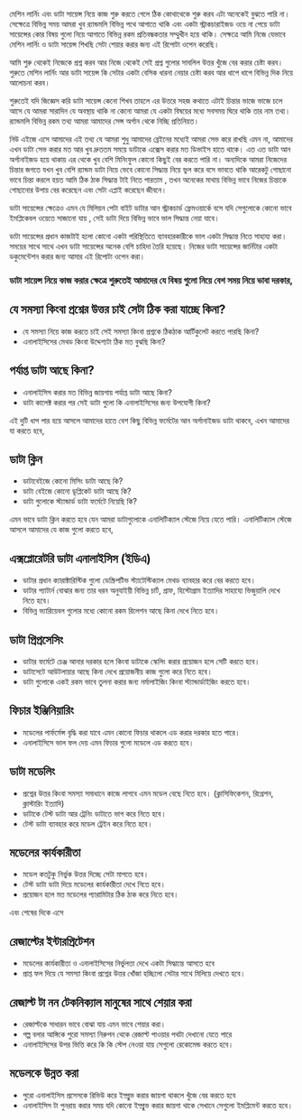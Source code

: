 মেশিন লার্নিং এবং ডাটা সায়েন্স নিয়ে কাজ শুরু করতে গেলে ঠিক কোথাথেকে শুরু করব এটা অনেকেই বুঝতে পারি না। সেক্ষেত্রে বিভিন্ন সময় আমরা খুব র‍্যান্ডমলি বিভিন্ন পথে আগাতে থাকি এবং একটা স্ট্রাকচারাইজড ওয়ে না পেয়ে ডাটা সায়েন্সের কোর বিষয় গুলো নিয়ে আগাতে বিভিন্ন রকম প্রতিবন্ধকতার সম্মুখীন হয়ে থাকি। সেক্ষত্রে আমি 
নিজে যেভাবে মেশিন লার্নিং ও ডাটা সায়েন্স শিখছি সেটা শেয়ার করার জন্য এই রিপোটা ওপেন করেছি। 

আমি শুরু থেকেই নিজেকে প্রশ্ন করব আর নিজে থেকেই সেই প্রশ্ন গুলোর সাবলিল উত্তর খুঁজে বের করার চেষ্টা করব। শুরুতে মেশিন লার্নিং আর ডাটা সায়েন্স কি সেটার একটা বেসিক ধারনা নেয়ার চেষ্টা করব আর ধাপে ধাপে বিভিন্ন দিক নিয়ে আলোচনা করব। 

শুরুতেই যদি জিজ্ঞেস করি ডাটা সায়েন্স কেনো শিখব তাহলে এর উত্তরে সহজ কথাতে এটাই চিন্তার ভাজে ভাজে চলে আসে যে আমরা সারাদিন যে অবস্থায় থাকি না কেনো আমরা যে একটা বিষয়ের মধ্যে সবসময় ঘিরে থাকি তার নাম তথ্য। র‍্যান্ডমলি বিভিন্ন রকম তথ্য আমরা আমাদের সেন্স অর্গান থেকে নিচ্ছি প্রতিনিয়ত। 

নিউ এইজে এসে আমাদের এই তথ্য যে আমরা শুধু আমাদের ব্রেইনের মধ্যেই আমরা সেভ করে রাখছি এমন না, আমাদের এখন ডাটা সেভ করার মত আর খুব দ্রুততম সময়ে ডাটাকে এক্সেস করার মত ডিভাইস হাতে থাকে। এত এত ডাটা আন অর্গানাইজড হয়ে থাকায় এর থেকে খুব বেশি মিনিংফুল কোনো কিছুই বের করতে পারি না। 
অন্যদিকে আমরা নিজেদের চিন্তার জগতে যখন খুব বেশি র‍্যান্ডম ডাটা নিয়ে ভেবে কোনো সিদ্ধান্ত নিয়ে ভুল করে বসে ভাবতে থাকি আরেকটু গোছানো ভাবে চিন্তা করলে হয়ত আমি ঠিক ঠাক সিদ্ধান্ত টাই নিতে পারতাম , তখন অনেকের মাথায় বিভিন্ন ভাবে নিজের চিন্তাকে গোছানোর উপায় বের করেছেন এবং সেটা এপ্লাই করেছেন জীবনে। 

ডাটা সায়েন্সের ক্ষেত্রেও এমন যে মিলিয়ন পেটা বাইট ডাটার আন স্ট্রাকচার্ড ফ্রেমওয়ার্কে বসে যদি সেগুলোকে কোনো ভাবে ইমপ্লিকেবল ওয়েতে সাজানো যায় , সেই ডাটা দিয়ে বিভিন্ন ভাবে ভাল সিদ্ধান্ত নেয়া যাবে। 

ডাটা সায়েন্সের প্রধান কাজটাই হলো কোনো একটা পরিস্থিতিতে ব্যাবহারকারীকে ভাল একটা সিদ্ধান্ত নিতে সাহায্য করা। সময়ের সাথে সাথে এখন ডাটা সায়েন্সের অনেক বেশি চাহিদা তৈরি হয়েছে। নিজের ডাটা সায়েন্সের জার্নিটার একটা ডকুমেন্টেশন করার জন্য আমার এই রিপোটা ওপেন করা। 

### ডাটা সায়েন্স নিয়ে কাজ করার ক্ষেত্রে শুরুতেই আমাদের যে বিষয় গুলো নিয়ে বেশ সময় নিয়ে ভাবা দরকার, 


## যে সমস্যা কিংবা প্রশ্নের উত্তর চাই সেটা ঠিক করা যাচ্ছে কিনা?
   - যে সমস্যা নিয়ে কাজ করতে চাই সেই সমস্যা কিংবা প্রশ্নকে ঠিকঠাক আর্টিকুলেট করতে পারছি কিনা?
   - এনালাইসিসের মেথড কিংবা উদ্দেশ্যটা ঠিক মত বুঝছি কিনা? 


## পর্যাপ্ত ডাটা আছে কিনা?
   - এনালাইসিস করার মত বিভিন্ন জায়গায় পর্যাপ্ত ডাটা আছে কিনা?
   - ডাটা কালেক্ট করার পর সেই ডাটা গুলো কি এনালাইসিসের জন্য উপযোগী কিনা? 


এই দুটি ধাপ পার হয়ে আসলে আমাদের হাতে বেশ কিছু বিভিন্ন ফর্মেটের আন অর্গানাইজড ডাটা থাকবে, এখন আমাদের যা করতে হবে, 

## ডাটা ক্লিন 
   - ডাটাবেইজে কোনো মিসিং ডাটা আছে কি?
   - ডাটা বেইজে কোনো ডূপ্লিকেট ডাটা আছে কি?
   - ডাটা গুলোকে স্ট্যান্ডার্ড ডাটা ফর্মেটে নিয়েছি কি?

এমন ভাবে ডাটা ক্লিন করতে হবে যেন আমরা ডাটাগুলোকে এনালিটিক্যাল স্টেজে নিয়ে যেতে পারি। এনালিটিক্যাল স্টেজে আসলে আমাদের যে কাজ গুলো করতে হবে,

##  এক্সপ্লোরেটরি ডাটা এনালাইসিস (ইডিএ)
   - ডাটার প্রধান ক্যারাক্টারিস্টিক গুলো ডেস্ক্রিপটিভ স্ট্যাটেস্টিক্যাল মেথড ব্যাবহার করে বের করতে হবে।
   - ডাটার প্যাটার্ন বোঝার জন্য তার ধরন অনুযাইয়ী বিভিন্ন চার্ট, গ্রাফ, হিস্টোগ্রাম ইত্যাদির সাহায্যে ভিজুয়ালি দেখে নিতে হবে।
   - বিভিন্ন ভ্যারিয়েবল গুলোর মধ্যে কোনো রকম রিলেশন আছে কিনা দেখে নিতে হবে।


## ডাটা প্রিপ্রসেসিং
   - ডাটার ফর্মেটে চেঞ্জ আনার দরকার হলে কিংবা ডাটাকে স্কেলিং করার প্রয়োজন হলে সেটি করতে হবে।
   - ডাটাসেটে আউটলায়ার আছে কিনা দেখে প্রয়োজনীয় কাজ গুলো করে নিতে হবে।
   - ডাটা গুলোকে একই রকম ভাবে তুলনা করার জন্য নর্মালাইজিং কিংবা স্ট্যান্ডার্ডাইজিং করতে হবে। 


## ফিচার ইঞ্জিনিয়ারিং
   - মডেলের পার্ফর্মেন্স বৃদ্ধি করা যাবে এমন কোনো ফিচার থাকলে এড করার দরকার হতে পারে।
   - এনালাইসিসে ভাল ফল দেয় এমন ফিচার গুলো মডেলে এড করতে হবে। 


## ডাটা মডেলিং 
   - প্রশ্নের উত্তর কিংবা সমস্যা সমাধানে কাজে লাগবে এমন মডেল বেছে নিতে হবে। (ক্লাসিফিকেশন, রিগ্রেশন, ক্লাস্টারিং ইত্যাদি)
   - ডাটাকে টেস্ট ডাটা আর ট্রেনিং ডাটাতে ভাগ করে নিতে হবে।
   - টেস্ট ডাটা ব্যাবহার করে মডেল ট্রেইন করে নিতে হবে।
     


## মডেলের কার্যকারীতা 
   - মডেল কতটুকু নির্ভুক উত্তর দিচ্ছে সেটা মাপতে হবে। 
   - টেস্ট ডাটা ডাটা দিয়ে মডেলের কার্যকারীতা দেখে নিতে হবে।
   - প্রয়োজন হলে মত মডেলের প্যারামিটার ঠিক ঠাক করে নিতে হবে।


এবং শেষের দিকে এসে

## রেজাল্টের ইন্টারপ্রিটেশন
   - মডেলের কার্যকারীতা ও এনালাইসিসের নির্ভুলতা দেখে একটা সিদ্ধান্তে আসতে হবে
   - প্রাপ্ত ফল দিয়ে যে সমস্যা কিংবা প্রশ্নের উত্তর খোঁজা হচ্ছিলো সেটার সাথে মিলিয়ে দেখতে হবে।  


## রেজাল্ট টা নন টেকনিক্যাল মানুষের সাথে শেয়ার করা
   - রেজাল্টকে সাধারন ভাবে বোঝা যায় এমন ভাবে শেয়ার করা।
   - গল্প বলার আঙ্গিকে পুরো সমস্যা নিরুপন থেকে রেজাল্ট পাওয়ার পথটা দেখানো যেতে পারে
   - এনালাইসিসের উপর ভিত্তি করে কি কি স্টেপ নেওয়া যায় সেগুলো রেকোমেন্ড করতে হবে। 
    

## মডেলকে উন্নত করা
   - পুরো এনালাইসিস প্রসেসকে রিভিউ করে ইম্প্রুভ করার জায়গা থাকলে খুঁজে বের করতে হবে
   - এনালাইসিস টা পুনরায় করার সময় যদি কোনো ইম্প্রুভ করার জায়গা থাকে সেখানে সেগুলো ইমপ্লিমেন্ট করতে হবে। 

